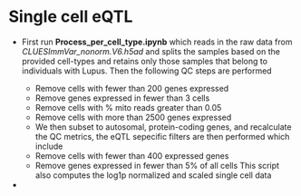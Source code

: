 # Single cell eQTL 

- First run **Process_per_cell_type.ipynb** which reads in the raw data from *CLUESImmVar_nonorm.V6.h5ad* and splits the samples based on the provided cell-types and retains only those samples that belong to individuals with Lupus. Then the following QC steps are performed
  - Remove cells with fewer than 200 genes expressed
  - Remove genes expressed in fewer than 3 cells
  - Remove cells with % mito reads greater than 0.05
  - Remove cells with more than 2500 genes expressed
  - We then subset to autosomal, protein-coding genes, and recalculate the QC metrics, the eQTL sepecific filters are then performed which include
  - Remove cells with fewer than 400 expressed genes
  - Remove genes expressed in fewer than 5% of all cells
 This script also computes the log1p normalized and scaled single cell data 
 
 - 
